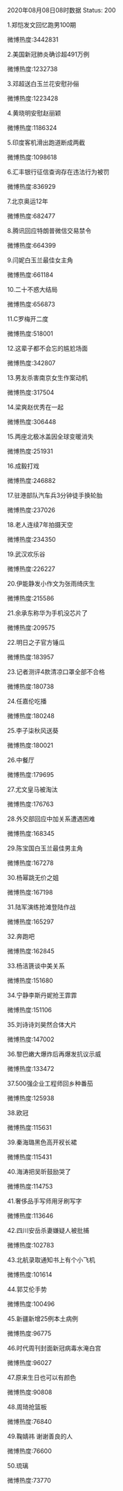 2020年08月08日08时数据
Status: 200

1.郑恺发文回忆跑男100期

微博热度:3442831

2.美国新冠肺炎确诊超491万例

微博热度:1232738

3.邓超送白玉兰花安慰孙俪

微博热度:1223428

4.黄晓明安慰赵丽颖

微博热度:1186324

5.印度客机滑出跑道断成两截

微博热度:1098618

6.汇丰银行征信查询存在违法行为被罚

微博热度:836929

7.北京奥运12年

微博热度:682477

8.腾讯回应特朗普微信交易禁令

微博热度:664399

9.闫妮白玉兰最佳女主角

微博热度:661184

10.二十不惑大结局

微博热度:656873

11.C罗梅开二度

微博热度:518001

12.这辈子都不会忘的尴尬场面

微博热度:342807

13.男友杀害南京女生作案动机

微博热度:317504

14.梁爽赵优秀在一起

微博热度:306448

15.两座北极冰盖因全球变暖消失

微博热度:251931

16.成毅打戏

微博热度:246882

17.驻港部队汽车兵3分钟徒手换轮胎

微博热度:237026

18.老人连续7年拍摄天空

微博热度:234350

19.武汉欢乐谷

微博热度:226227

20.伊能静发小作文为张雨绮庆生

微博热度:215586

21.余承东称华为手机没芯片了

微博热度:209575

22.明日之子官方锤瓜

微博热度:183957

23.记者测评4款清凉口罩全部不合格

微博热度:180738

24.任嘉伦吃播

微博热度:180248

25.李子柒秋风送葵

微博热度:180021

26.中餐厅

微博热度:179695

27.尤文皇马被淘汰

微博热度:176763

28.外交部回应中加关系遭遇困难

微博热度:168345

29.陈宝国白玉兰最佳男主角

微博热度:167278

30.杨幂跳无价之姐

微博热度:167198

31.陆军演练抢滩登陆作战

微博热度:165297

32.奔跑吧

微博热度:162845

33.杨洁篪谈中美关系

微博热度:151680

34.宁静李斯丹妮抢王霏霏

微博热度:151106

35.刘诗诗刘昊然合体大片

微博热度:147002

36.黎巴嫩大爆炸后再爆发抗议示威

微博热度:133472

37.500强企业工程师回乡种番茄

微博热度:125938

38.欧冠

微博热度:115631

39.秦海璐黑色高开衩长裙

微博热度:115431

40.海涛把吴昕鼓励哭了

微博热度:114753

41.奢侈品手写师用牙刷写字

微博热度:113646

42.四川安岳杀妻嫌疑人被批捕

微博热度:102783

43.北航录取通知书上有个小飞机

微博热度:101614

44.郭艾伦手势

微博热度:100496

45.新疆新增25例本土病例

微博热度:96775

46.时代周刊封面新冠病毒水淹白宫

微博热度:96027

47.原来生日也可以有颜色

微博热度:90808

48.周琦抢篮板

微博热度:76840

49.鞠婧祎 谢谢善良的人

微博热度:76600

50.琉璃

微博热度:73770

